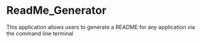 # ReadMe_Generator
This application allows users to generate a README for any application via the command line terminal 
